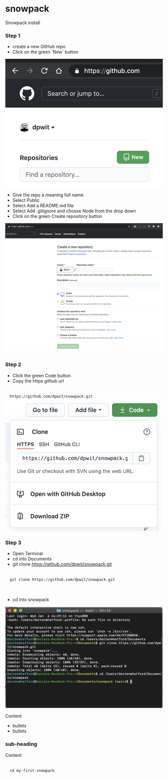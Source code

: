 # snowpack
Snowpack install

### Step 1 
- create a new GitHub repo
- Click on the green 'New' button

![New GitHub repo](github-repo-new.png)

- Give the repo a meaning full name 
- Select Public
- Select Add a README.md file
- Select Add .gitignore and choose Node from the drop down
- Click on the green Create repository button

<img src="github-repo-create.png" width="750">

### Step 2

- Click the green Code button
- Copy the https github url

<code>
  https://github.com/dpwit/snowpack.git
</code>

<img src="github-repo-copy.png" width="500">

### Step 3

- Open Terminal
- cd into Documents
- git clone https://github.com/dpwit/snowpack.git

<code>
  git clone https://github.com/dpwit/snowpack.git
</code>
<br>
<br>

- cd into snowpack

<img src="github-repo-clone.png" width="750">

Content

+ bullets
+ bullets

### sub-heading 

Content

<code>
  cd my-first-snowpack
</code>
